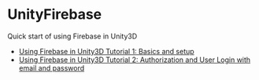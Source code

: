 # UnityFirebase
Quick start of using Firebase in Unity3D

 - [Using Firebase in Unity3D Tutorial 1: Basics and setup](https://xinyustudio.wordpress.com/2017/01/21/using-firebase-in-unity3d-tutorial-i-basics-and-setup/)
 - [Using Firebase in Unity3D Tutorial 2: Authorization and User Login with email and password](https://xinyustudio.wordpress.com/2017/01/22/using-firebase-in-unity3d-tutorial-2-authorization-and-user-login-example-with-user-name-and-password/) 

